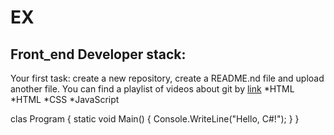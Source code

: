 # EX
## Front_end Developer stack:

Your first task: create a new repository, create a README.nd file and upload another file.
You can find a playlist of videos about git by [link](https://www.youtube.com/watch?v=MB8B4Y9Io18)
*HTML
*HTML
﻿﻿*CSS
﻿﻿*JavaScript

clas Program
{
    static void Main()
    {
        Console.WriteLine("Hello, C#!");
    }
}

